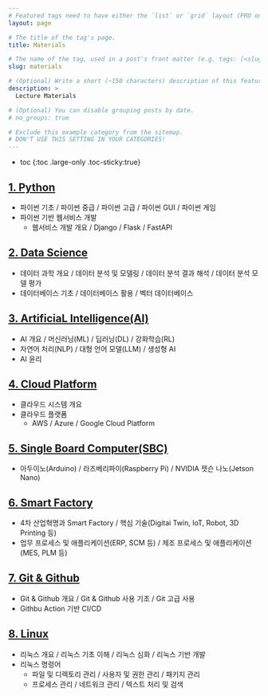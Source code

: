 ```yaml
---
# Featured tags need to have either the `list` or `grid` layout (PRO only).
layout: page

# The title of the tag's page.
title: Materials

# The name of the tag, used in a post's front matter (e.g. tags: [<slug>]).
slug: materials

# (Optional) Write a short (~150 characters) description of this featured tag.
description: >
  Lecture Materials

# (Optional) You can disable grouping posts by date.
# no_groups: true

# Exclude this example category from the sitemap.
# DON'T USE THIS SETTING IN YOUR CATEGORIES!
---
```

* toc
{:toc .large-only .toc-sticky:true}

## [1. Python](/materials/01_Python)
- 파이썬 기초 / 파이썬 중급 / 파이썬 고급 / 파이썬 GUI / 파이썬 게임
- 파이썬 기반 웹서비스 개발
    - 웹서비스 개발 개요 / Django / Flask / FastAPI

## [2. Data Science](/materials/02_DataScience)
  - 데이터 과학 개요 / 데이터 분석 및 모델링 / 데이터 분석 결과 해석 / 데이터 분석 모델 평가
  - 데이터베이스 기초 / 데이터베이스 활용 / 벡터 데이터베이스

## [3. ArtificiaL Intelligence(AI)](/materials/03_AI)
  - AI 개요 / 머신러닝(ML) / 딥러닝(DL) / 강화학습(RL)
  - 자연어 처리(NLP) / 대형 언어 모델(LLM) / 생성형 AI
  - AI 윤리

## [4. Cloud Platform](/materials/04_CloudPlatform)
  - 클라우드 시스템 개요
  - 클라우드 플랫폼
      - AWS / Azure / Google Cloud Platform
 
## [5. Single Board Computer(SBC)](/materials/05_SBC)
  - 아두이노(Arduino) / 라즈베리파이(Raspberry Pi) / NVIDIA 젯슨 나노(Jetson Nano)

## [6. Smart Factory](/materials/06_SmartFactory)
  - 4차 산업혁명과 Smart Factory / 핵심 기술(Digitai Twin, IoT, Robot, 3D Printing 등)
  - 업무 프로세스 및 애플리케이션(ERP, SCM 등) / 제조 프로세스 및 애플리케이션(MES, PLM 등)

## [7. Git & Github](/materials/07_Github)
  - Git & Github 개요 / Git & Github 사용 기초 / Git 고급 사용 
  - Githbu Action 기반 CI/CD

## [8. Linux](/materials/08_Linux)
  - 리눅스 개요 / 리눅스 기초 이해 / 리눅스 심화 / 리눅스 기반 개발
  - 리눅스 명령어
      - 파일 및 디렉토리 관리 / 사용자 및 권한 관리 / 패키지 관리
      - 프로세스 관리 / 네트워크 관리 / 텍스트 처리 및 검색
